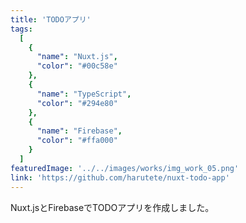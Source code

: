 ```yaml
---
title: 'TODOアプリ'
tags:
  [
    {
      "name": "Nuxt.js",
      "color": "#00c58e"
    },
    {
      "name": "TypeScript",
      "color": "#294e80"
    },
    {
      "name": "Firebase",
      "color": "#ffa000"
    }
  ]
featuredImage: '../../images/works/img_work_05.png'
link: 'https://github.com/harutete/nuxt-todo-app'
---
```


Nuxt.jsとFirebaseでTODOアプリを作成しました。
